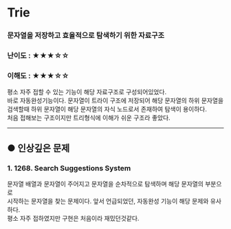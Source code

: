 Trie
==
### 문자열을 저장하고 효율적으로 탐색하기 위한 자료구조
### 난이도 : ★★★☆☆
### 이해도 : ★★★☆☆
평소 자주 접할 수 있는 기능이 해당 자료구조로 구성되어있었다.  
바로 자동완성기능이다. 문자열이 트라이 구조에 저장되어 해당 문자열의 하위 문자열을  
검색할때 하위 문자열이 해당 문자열의 자식 노드로서 존재하여 탐색이 용이하다.  
처음 접해보는 구조이지만 트리형식에 이해가 쉬운 구조라 좋았다.  
****
## ● 인상깊은 문제
### 1. 1268. Search Suggestions System
문자열 배열과 문자열이 주어지고 문자열을 순차적으로 탐색하며 해당 문자열의 부분으로  
시작하는 문자열을 찾는 문제이다. 앞서 언급되었던, 자동완성 기능이 해당 문제와 유사하다.  
평소 자주 접하였지만 구현은 처음이라 재밌던것같다.  
